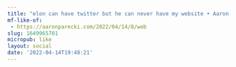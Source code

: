 ```yaml
---
title: "elon can have twitter but he can never have my website • Aaron Parecki"
mf-like-of:
 - https://aaronparecki.com/2022/04/14/8/web
slug: 1649965701
micropub: like
layout: social
date: '2022-04-14T19:48:21'
---
```

